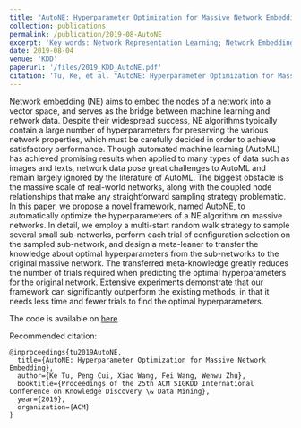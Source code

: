 ```yaml
---
title: "AutoNE: Hyperparameter Optimization for Massive Network Embedding"
collection: publications
permalink: /publication/2019-08-AutoNE
excerpt: 'Key words: Network Representation Learning; Network Embedding; Automated Machine Learning; Meta-Learning; Hyperparameter Optimization'
date: 2019-08-04
venue: 'KDD'
paperurl: '/files/2019_KDD_AutoNE.pdf'
citation: 'Tu, Ke, et al. "AutoNE: Hyperparameter Optimization for Massive Network Embedding". Proceedings of the 25th ACM SIGKDD International Conference on Knowledge Discovery & Data Mining. ACM, 2019.'
---
```

Network embedding (NE) aims to embed the nodes of a network into a vector space, and serves as the bridge between machine learning and network data.
Despite their widespread success, NE algorithms typically contain a large number of hyperparameters for preserving the various network properties, which must be carefully decided in order to achieve satisfactory performance.
Though automated machine learning (AutoML) has achieved promising results when applied to many types of data such as images and texts, network data pose great challenges to AutoML and remain largely ignored by the literature of AutoML.
The biggest obstacle is the massive scale of real-world networks, along with the coupled node relationships that make any straightforward sampling strategy problematic.
In this paper, we propose a novel framework, named AutoNE, to automatically optimize the hyperparameters of a NE algorithm on massive networks.
In detail, we employ a multi-start random walk strategy to sample several small sub-networks, perform each trial of configuration selection on the sampled sub-network, and design a meta-leaner to transfer the knowledge about optimal hyperparameters from the sub-networks to the original massive network.
The transferred meta-knowledge greatly reduces the number of trials required when predicting the optimal hyperparameters for the original network. Extensive experiments demonstrate that our framework can significantly outperform the existing methods, in that it needs less time and fewer trials to find the optimal hyperparameters.

The code is available on [here](https://github.com/tadpole/AutoNE).

Recommended citation: 
```
@inproceedings{tu2019AutoNE,
  title={AutoNE: Hyperparameter Optimization for Massive Network Embedding},
  author={Ke Tu, Peng Cui, Xiao Wang, Fei Wang, Wenwu Zhu},
  booktitle={Proceedings of the 25th ACM SIGKDD International Conference on Knowledge Discovery \& Data Mining},
  year={2019},
  organization={ACM}
}
```
